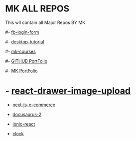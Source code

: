 # MK ALL REPOS
 This wll contain all Major Repos BY MK

#- [fb-login-form](https://github.com/mk-knight23/fb-login-form)

#- [desktop-tutorial](https://github.com/mk-knight23/desktop-tutorial)

#- [mk-courses](https://github.com/mk-knight23/mk-courses)

#- [GITHUB PortFolio](https://github.com/mk-knight23/mk-knight23)

#- [MK PortFolio](https://github.com/mk-knight23/mk-portfolio)

# - [react-drawer-image-upload](https://github.com/mk-knight23/react-drawer-image-upload)

- [next-js-e-commerce](https://github.com/mk-knight23/next-js-e-commerce)

- [docusaurus-2](https://github.com/mk-knight23/docusaurus-2)

- [ionic-react](https://github.com/mk-knight23/ionic-react)

- [clock](https://github.com/mk-knight23/clock)

